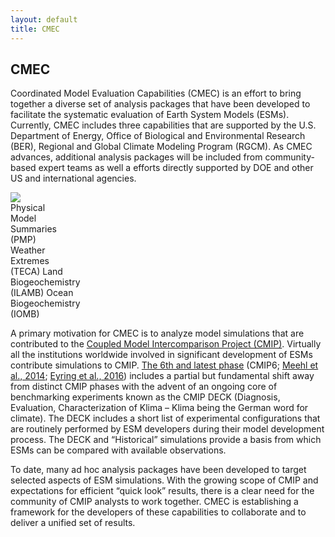 ```yaml
---
layout: default
title: CMEC
---
```


## CMEC

<div class="row">
    <p class="col-sm-12 col-lg-5">
    Coordinated Model Evaluation Capabilities (CMEC) is an effort to bring together a diverse set of analysis packages that have been developed to facilitate the systematic evaluation of Earth System Models (ESMs). Currently, CMEC includes three capabilities that are supported by the U.S. Department of Energy, Office of Biological and Environmental Research (BER), Regional and Global Climate Modeling Program (RGCM). As CMEC advances, additional analysis packages will be included from community-based expert teams as well a efforts directly supported by DOE and other US and international agencies.
    </p>
    <div id="infographic-container" class="col-sm-12 col-lg-7">
    <img src="{{site.baseurl}}/assets/images/infographic.png">
    <div id="infographic-pmp"
        class="infographic-clickable text-center" 
        role="button"
        data-toggle="popover"
        data-target="#pmp-popover-content"
        title="PCMDI Metrics Package">Physical<br>Model<br>Summaries<br>(PMP)</div>
    <a id="infographic-teca" class="infographic-clickable text-center">Weather<br>Extremes<br>(TECA)</a>
    <a id="infographic-ilamb" class="infographic-clickable text-center">Land<br>Biogeochemistry<br>(ILAMB)</a>
    <a id="infographic-iomb" class="infographic-clickable text-center">Ocean<br>Biogeochemistry<br>(IOMB)</a>
    </div>
</div>

A primary motivation for CMEC is to analyze model simulations that are contributed to the <a href="https://www.wcrp-climate.org/wgcm-cmip">Coupled Model Intercomparison Project (CMIP)</a>. Virtually all the institutions worldwide involved in significant development of ESMs contribute simulations to CMIP. <a href="https://www.wcrp-climate.org/wgcm-cmip/wgcm-cmip6">The 6th and latest phase</a> (CMIP6; <a href="https://dx.doi.org/10.1002/2014EO090001">Meehl et al., 2014</a>; <a href="https://dx.doi.org/10.5194/gmd-9-1937-2016">Eyring et al., 2016</a>) includes a partial but fundamental shift away from distinct CMIP phases with the advent of an ongoing core of benchmarking experiments known as the CMIP DECK (Diagnosis, Evaluation, Characterization of Klima – Klima being the German word for climate). The DECK includes a short list of experimental configurations that are routinely performed by ESM developers during their model development process. The DECK and “Historical” simulations provide a basis from which ESMs can be compared with available observations.
 
To date, many ad hoc analysis packages have been developed to target selected aspects of ESM simulations. With the growing scope of CMIP and expectations for efficient “quick look” results, there is a clear need for the community of CMIP analysts to work together. CMEC is establishing a framework for the developers of these capabilities to collaborate and to deliver a unified set of results.
